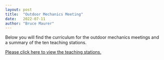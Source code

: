 ```yaml
---
layout: post
title:  "Outdoor Mechanics Meeting"
date:   2022-07-11
author: "Bruce Maurer"
---
```


Below you will find the curriculum for the outdoor mechanics meetings and a summary of the ten teaching stations.

[Please click here to view the teaching
stations.](https://storage.googleapis.com/ohsaa-websites/bulletins/2022/10-teaching-stations.pdf)

